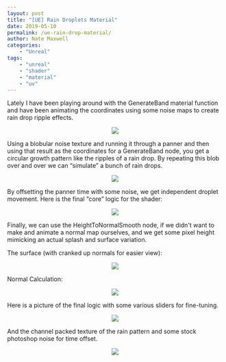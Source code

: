 ```yaml
---
layout: post
title: "[UE] Rain Droplets Material"
date: 2019-05-10
permalink: /ue-rain-drop-material/
author: Nate Maxwell
categories:
    - "Unreal"
tags:
    - "unreal"
    - "shader"
    - "material"
    - "uv"
---
```


Lately I have been playing around with the GenerateBand material function and have been animating the coordinates using some noise maps to create rain drop ripple effects.

<p align="center">
<img src="https://media0.giphy.com/media/v1.Y2lkPTc5MGI3NjExZGVsdWo4dTY3eWRtbHhqcXZmd3E2bnVyYjN3YnZocDdueXV4bnhsOCZlcD12MV9pbnRlcm5hbF9naWZfYnlfaWQmY3Q9Zw/CSrquC3M44APXkKIPK/giphy.gif">
</p>

Using a blobular noise texture and running it through a panner and then using that result as the coordinates for a GenerateBand node, you get a circular growth pattern like the ripples of a rain drop. By repeating this blob over and over we can “simulate” a bunch of rain drops.

<p align="center">
<img src="https://i.imgur.com/YJrDyay.png">
</p>

By offsetting the panner time with some noise, we get independent droplet movement. Here is the final “core” logic for the shader:

<p align="center">
<img src="https://i.imgur.com/PFCQN4u.png">
</p>

Finally, we can use the HeightToNormalSmooth node, if we didn't want to make and animate a normal map ourselves, and we get some pixel height mimicking an actual splash and surface variation.

The surface (with cranked up normals for easier view):

<p align="center">
<img src="https://media0.giphy.com/media/v1.Y2lkPTc5MGI3NjExdXVpdmtoazNodHF5Y2M0eG02MnhpYmpsODdqNG1pY2xpdGp0dzE4MiZlcD12MV9pbnRlcm5hbF9naWZfYnlfaWQmY3Q9Zw/cHmJrFmceplPHBY42t/giphy.gif">
</p>

Normal Calculation:

<p align="center">
<img src="https://i.imgur.com/pCcUdIE.png">
</p>

Here is a picture of the final logic with some various sliders for fine-tuning.

<p align="center">
<img src="https://i.imgur.com/HArLywM.png">
</p>

And the channel packed texture of the rain pattern and some stock photoshop noise for time offset.

<p align="center">
<img src="https://i.imgur.com/8Py9oT2.png">
</p>
